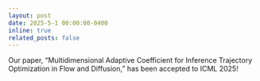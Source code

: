 ```yaml
---
layout: post
date: 2025-5-1 00:00:00-0400
inline: true
related_posts: false
---
```


Our paper, “Multidimensional Adaptive Coefficient for Inference Trajectory Optimization in Flow and Diffusion,” has been accepted to ICML 2025!
